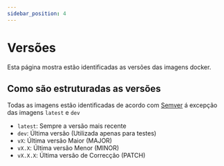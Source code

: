 ```yaml
---
sidebar_position: 4
---
```


# Versões

Esta página mostra estão identificadas as versões das imagens docker.

## Como são estruturadas as versões

Todas as imagens estão identificadas de acordo com [Semver](https://semver.org/) á excepção das imagens `latest` e `dev`

- `latest`: Sempre a versão mais recente
- `dev`: Última versão (Utilizada apenas para testes)
- `vX`: Última versão Maior (MAJOR)
- `vX.X`: Última versão Menor (MINOR)
- `vX.X.X`: Última versão de Correcção (PATCH)
